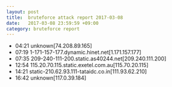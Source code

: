 ```yaml
---
layout: post
title:  bruteforce attack report 2017-03-08
date:   2017-03-08 23:59:59 +09:00
category: bruteforce report
---
```


* 04:21 unknown[74.208.89.165]
* 07:19 1-171-157-177.dynamic.hinet.net[1.171.157.177]
* 07:35 209-240-111-200.static.as40244.net[209.240.111.200]
* 12:54 115.20.70.115.static.exetel.com.au[115.70.20.115]
* 14:21 static-210.62.93.111-tataidc.co.in[111.93.62.210]
* 16:42 unknown[117.0.39.184]
